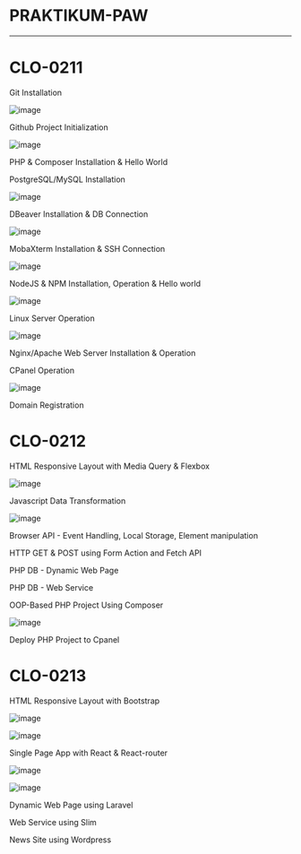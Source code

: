 # PRAKTIKUM-PAW

____________________________________________________
# CLO-0211

Git Installation 

![image](https://user-images.githubusercontent.com/112878739/210025019-8440dffb-b087-45a4-9f3a-75987c166e6e.png)

Github Project Initialization

![image](https://user-images.githubusercontent.com/112878739/210095940-228ff146-81a5-4eba-959b-82f4bde08b64.png)

PHP & Composer Installation & Hello World

PostgreSQL/MySQL Installation

![image](https://user-images.githubusercontent.com/112878739/210096207-c1f43812-b162-4296-b977-a0e5d290e665.png)


DBeaver Installation & DB Connection

![image](https://user-images.githubusercontent.com/112878739/210096410-907c857b-be38-44ac-8fe2-6220fbc296e9.png)


MobaXterm Installation & SSH Connection

![image](https://user-images.githubusercontent.com/112878739/210090022-0866ca3c-945e-4b9e-b461-5e029f439cc4.png)


NodeJS & NPM Installation, Operation & Hello world

![image](https://user-images.githubusercontent.com/112878739/210093259-1dd01151-93c2-41a9-bb39-0e185df6c15d.png)


Linux Server Operation

![image](https://user-images.githubusercontent.com/112878739/210089782-773b230e-ef15-41cd-8abe-e850c698fa72.png)


Nginx/Apache Web Server Installation & Operation



CPanel Operation

![image](https://user-images.githubusercontent.com/112878739/210121236-8b587dc9-5782-4be3-ac60-d9890da9d8d7.png)


Domain Registration

# CLO-0212

 HTML Responsive Layout with Media Query & Flexbox
 
![image](https://user-images.githubusercontent.com/112878739/210120460-4234fb8f-bf4f-4080-be52-5f19c9c05feb.png)
 
 Javascript Data Transformation
 
 ![image](https://user-images.githubusercontent.com/112878739/210121256-6d8b4622-4c46-4a3b-9b10-eb52c193009d.png)
 
 Browser API - Event Handling, Local Storage, Element manipulation	
 
 HTTP GET & POST using Form Action and Fetch API
 
 PHP DB - Dynamic Web Page
 
 PHP DB - Web Service
 
 OOP-Based PHP Project Using Composer
 
 ![image](https://user-images.githubusercontent.com/112878739/210121412-d9db3b1b-1938-4b01-9df7-542173185713.png)
 
 Deploy PHP Project to Cpanel
 
 # CLO-0213
 
 HTML Responsive Layout with Bootstrap
 
 ![image](https://user-images.githubusercontent.com/112878739/210094576-fb1fec3b-349a-4c63-8800-5cb482ab96d1.png)

 
 ![image](https://user-images.githubusercontent.com/112878739/210094511-eac7d674-34fe-4d0d-a8d1-b78281bd34ca.png)

 
 Single Page App with React & React-router
 
 ![image](https://user-images.githubusercontent.com/112878739/210121435-cfaf1475-a01e-4a26-bbbb-49b8a07faf10.png)

 
 ![image](https://user-images.githubusercontent.com/112878739/210120820-5c053293-0a5a-4c06-a035-74fcab9fe10f.png)
 
 Dynamic Web Page using Laravel
 
 Web Service using Slim
 
 News Site using Wordpress
 
